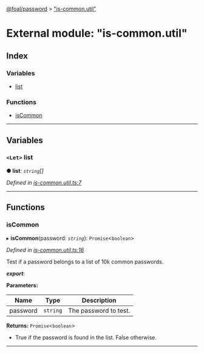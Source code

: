 [@foal/password](../README.md) > ["is-common.util"](../modules/_is_common_util_.md)

# External module: "is-common.util"

## Index

### Variables

* [list](_is_common_util_.md#list)

### Functions

* [isCommon](_is_common_util_.md#iscommon)

---

## Variables

<a id="list"></a>

### `<Let>` list

**● list**: *`string`[]*

*Defined in [is-common.util.ts:7](https://github.com/FoalTS/foal/blob/aac11366/packages/password/src/is-common.util.ts#L7)*

___

## Functions

<a id="iscommon"></a>

###  isCommon

▸ **isCommon**(password: *`string`*): `Promise`<`boolean`>

*Defined in [is-common.util.ts:16](https://github.com/FoalTS/foal/blob/aac11366/packages/password/src/is-common.util.ts#L16)*

Test if a password belongs to a list of 10k common passwords.

*__export__*: 

**Parameters:**

| Name | Type | Description |
| ------ | ------ | ------ |
| password | `string` |  The password to test. |

**Returns:** `Promise`<`boolean`>
- True if the password is found in the list. False otherwise.

___

